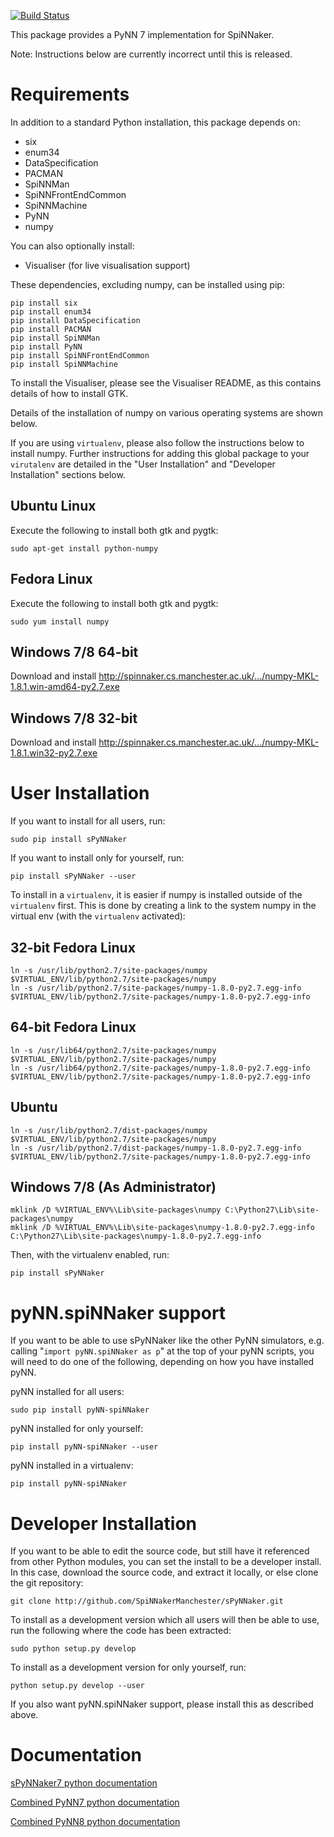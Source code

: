 [![Build Status](https://travis-ci.org/SpiNNakerManchester/sPyNNaker7.svg?branch=master)](https://travis-ci.org/SpiNNakerManchester/sPyNNaker7)

This package provides a PyNN 7 implementation for SpiNNaker.

Note: Instructions below are currently incorrect until this is released.

Requirements
============
In addition to a standard Python installation, this package depends on:
 - six
 - enum34
 - DataSpecification
 - PACMAN
 - SpiNNMan
 - SpiNNFrontEndCommon
 - SpiNNMachine
 - PyNN
 - numpy

You can also optionally install:
 - Visualiser (for live visualisation support)

These dependencies, excluding numpy, can be installed using pip:

    pip install six
    pip install enum34
    pip install DataSpecification
    pip install PACMAN
    pip install SpiNNMan
    pip install PyNN
    pip install SpiNNFrontEndCommon
    pip install SpiNNMachine

To install the Visualiser, please see the Visualiser README, as this contains
details of how to install GTK.

Details of the installation of numpy on various operating systems are shown
below.

If you are using `virtualenv`, please also follow the instructions below to
install numpy.  Further instructions for adding this global package
to your `virutalenv` are detailed in the "User Installation" and
"Developer Installation" sections below.

Ubuntu Linux
------------
Execute the following to install both gtk and pygtk:

    sudo apt-get install python-numpy

Fedora Linux
------------
Execute the following to install both gtk and pygtk:

    sudo yum install numpy

Windows 7/8 64-bit
------------------
Download and install http://spinnaker.cs.manchester.ac.uk/.../numpy-MKL-1.8.1.win-amd64-py2.7.exe

Windows 7/8 32-bit
------------------
Download and install http://spinnaker.cs.manchester.ac.uk/.../numpy-MKL-1.8.1.win32-py2.7.exe


User Installation
=================
If you want to install for all users, run:

    sudo pip install sPyNNaker

If you want to install only for yourself, run:

    pip install sPyNNaker --user

To install in a `virtualenv`, it is easier if numpy is installed outside of the
`virtualenv` first.  This is done by creating a link to the system numpy in the
virtual env (with the `virtualenv` activated):

32-bit Fedora Linux
-------------------
    ln -s /usr/lib/python2.7/site-packages/numpy $VIRTUAL_ENV/lib/python2.7/site-packages/numpy
    ln -s /usr/lib/python2.7/site-packages/numpy-1.8.0-py2.7.egg-info $VIRTUAL_ENV/lib/python2.7/site-packages/numpy-1.8.0-py2.7.egg-info

64-bit Fedora Linux
-------------------
    ln -s /usr/lib64/python2.7/site-packages/numpy $VIRTUAL_ENV/lib/python2.7/site-packages/numpy
    ln -s /usr/lib64/python2.7/site-packages/numpy-1.8.0-py2.7.egg-info $VIRTUAL_ENV/lib/python2.7/site-packages/numpy-1.8.0-py2.7.egg-info

Ubuntu
------
    ln -s /usr/lib/python2.7/dist-packages/numpy $VIRTUAL_ENV/lib/python2.7/site-packages/numpy
    ln -s /usr/lib/python2.7/dist-packages/numpy-1.8.0-py2.7.egg-info $VIRTUAL_ENV/lib/python2.7/site-packages/numpy-1.8.0-py2.7.egg-info

Windows 7/8 (As Administrator)
------------------------------
    mklink /D %VIRTUAL_ENV%\Lib\site-packages\numpy C:\Python27\Lib\site-packages\numpy
    mklink /D %VIRTUAL_ENV%\Lib\site-packages\numpy-1.8.0-py2.7.egg-info C:\Python27\Lib\site-packages\numpy-1.8.0-py2.7.egg-info

Then, with the virtualenv enabled, run:

    pip install sPyNNaker


pyNN.spiNNaker support
======================
If you want to be able to use sPyNNaker like the other PyNN simulators,
e.g. calling "`import pyNN.spiNNaker as p`" at the top of your pyNN scripts,
you will need to do one of the following, depending on how you have installed
pyNN.

pyNN installed for all users:

    sudo pip install pyNN-spiNNaker

pyNN installed for only yourself:

    pip install pyNN-spiNNaker --user

pyNN installed in a virtualenv:

    pip install pyNN-spiNNaker


Developer Installation
======================
If you want to be able to edit the source code, but still have it referenced
from other Python modules, you can set the install to be a developer install.
In this case, download the source code, and extract it locally, or else clone
the git repository:

    git clone http://github.com/SpiNNakerManchester/sPyNNaker.git

To install as a development version which all users will then be able to use,
run the following where the code has been extracted:

    sudo python setup.py develop

To install as a development version for only yourself, run:

    python setup.py develop --user

If you also want pyNN.spiNNaker support, please install this as described above.

Documentation
=============
[sPyNNaker7 python documentation](http://spynnaker7.readthedocs.io)

[Combined PyNN7 python documentation](http://spinnaker7manchester.readthedocs.io)

[Combined PyNN8 python documentation](http://spinnaker8manchester.readthedocs.io)
